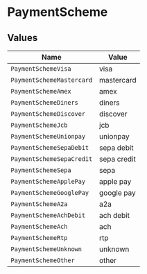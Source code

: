 # PaymentScheme


## Values

| Name                      | Value                     |
| ------------------------- | ------------------------- |
| `PaymentSchemeVisa`       | visa                      |
| `PaymentSchemeMastercard` | mastercard                |
| `PaymentSchemeAmex`       | amex                      |
| `PaymentSchemeDiners`     | diners                    |
| `PaymentSchemeDiscover`   | discover                  |
| `PaymentSchemeJcb`        | jcb                       |
| `PaymentSchemeUnionpay`   | unionpay                  |
| `PaymentSchemeSepaDebit`  | sepa debit                |
| `PaymentSchemeSepaCredit` | sepa credit               |
| `PaymentSchemeSepa`       | sepa                      |
| `PaymentSchemeApplePay`   | apple pay                 |
| `PaymentSchemeGooglePay`  | google pay                |
| `PaymentSchemeA2a`        | a2a                       |
| `PaymentSchemeAchDebit`   | ach debit                 |
| `PaymentSchemeAch`        | ach                       |
| `PaymentSchemeRtp`        | rtp                       |
| `PaymentSchemeUnknown`    | unknown                   |
| `PaymentSchemeOther`      | other                     |